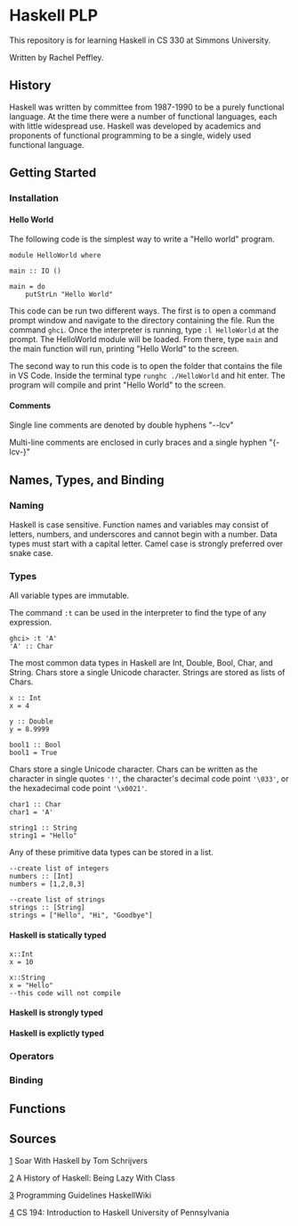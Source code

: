 # Haskell PLP
This repository is for learning Haskell in CS 330 at Simmons University.

Written by Rachel Peffley.
## History
Haskell was written by committee from 1987-1990 to be a purely functional language. At the time there were a number of functional languages, each with little widespread use. Haskell was developed by academics and proponents of functional programming to be a single, widely used functional language.

## Getting Started
### Installation
#### Hello World
The following code is the simplest way to write a "Hello world" program.

```
module HelloWorld where

main :: IO ()

main = do
    putStrLn "Hello World"
```

This code can be run two different ways. The first is to open a command prompt window and navigate to the directory containing the file. Run the command `ghci`. Once the interpreter is running, type `:l HelloWorld` at the prompt. The HelloWorld module will be loaded. From there, type `main` and the main function will run, printing "Hello World" to the screen.

The second way to run this code is to open the folder that contains the file in VS Code. Inside the terminal type `runghc ./HelloWorld` and hit enter. The program will compile and print "Hello World" to the screen.
#### Comments
Single line comments are denoted by double hyphens "--lcv"

Multi-line comments are enclosed in curly braces and a single hyphen "{-lcv-}"

## Names, Types, and Binding
### Naming
Haskell is case sensitive. Function names and variables may consist of letters, numbers, and underscores and cannot begin with a number. Data types must start with a capital letter. Camel case is strongly preferred over snake case.
### Types
All variable types are immutable.

The command `:t` can be used in the interpreter to find the type of any expression.
```
ghci> :t 'A'
'A' :: Char
```

The most common data types in Haskell are Int, Double, Bool, Char, and String. Chars store a single Unicode character. Strings are stored as lists of Chars.
```
x :: Int
x = 4

y :: Double
y = 8.9999

bool1 :: Bool
bool1 = True
```
Chars store a single Unicode character. Chars can be written as the character in single quotes `'!'`, the character's decimal code point `'\033'`, or the hexadecimal code point `'\x0021'`.
```
char1 :: Char
char1 = 'A'

string1 :: String
string1 = "Hello"
```
Any of these primitive data types can be stored in a list.
```
--create list of integers
numbers :: [Int]
numbers = [1,2,8,3]

--create list of strings
strings :: [String]
strings = ["Hello", "Hi", "Goodbye"]
```
#### Haskell is statically typed
```
x::Int
x = 10

x::String
x = "Hello"
--this code will not compile
```
#### Haskell is strongly typed
#### Haskell is explictly typed
### Operators
### Binding

## Functions

## Sources
[1](https://learning.oreilly.com/library/view/soar-with-haskell/9781805128458/) Soar With Haskell by Tom Schrijvers

[2](https://www.microsoft.com/en-us/research/wp-content/uploads/2016/07/history.pdf?from=https://research.microsoft.com/~simonpj/papers/history-of-haskell/history.pdf&type=exact) A History of Haskell: Being Lazy With Class

[3](https://wiki.haskell.org/Programming_guidelines) Programming Guidelines HaskellWiki

[4](https://www.seas.upenn.edu/~cis1940/spring13/lectures.html) CS 194: Introduction to Haskell University of Pennsylvania

